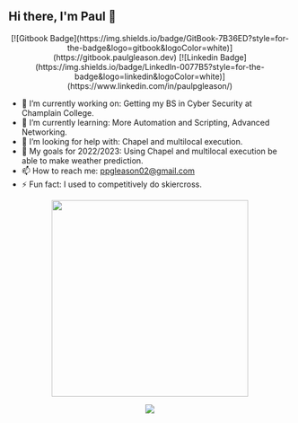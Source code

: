 ## Hi there, I'm Paul 👋

<p align='center'>
  [![Gitbook Badge](https://img.shields.io/badge/GitBook-7B36ED?style=for-the-badge&logo=gitbook&logoColor=white)](https://gitbook.paulgleason.dev)
  [![Linkedin Badge](https://img.shields.io/badge/LinkedIn-0077B5?style=for-the-badge&logo=linkedin&logoColor=white)](https://www.linkedin.com/in/paulpgleason/)
</p>
  
<!--
**ChampPG/ChampPG** is a ✨ _special_ ✨ repository because its `README.md` (this file) appears on your GitHub profile.

Here are some ideas to get you started:
-->
* 🔭 I’m currently working on: Getting my BS in Cyber Security at Champlain College.
* 🌱 I’m currently learning: More Automation and Scripting, Advanced Networking.
* 🤔 I’m looking for help with: Chapel and multilocal execution.
* 💬 My goals for 2022/2023: Using Chapel and multilocal execution be able to make weather prediction.
* 📫 How to reach me: ppgleason02@gmail.com
* ⚡ Fun fact: I used to competitively do skiercross.


<!-- [![Anurag's GitHub stats](https://github-readme-stats.vercel.app/api?username=ChampPG)](https://github.com/anuraghazra/github-readme-stats) -->
<!-- [![Top Langs](https://github-readme-stats.vercel.app/api/top-langs/?username=ChampPG)](https://github.com/anuraghazra/github-readme-stats) -->

<p align='center'>
  <a href="#"><img src="https://github-readme-stats.vercel.app/api?username=ChampPG&show_icons=true&count_private=true&theme=dark" width="350"></a>
</p>

<p align='center'>
  <a><img src="https://github-readme-stats.vercel.app/api/top-langs/?username=ChampPG&langs_count=5&theme=dark" /></a>
</p>

